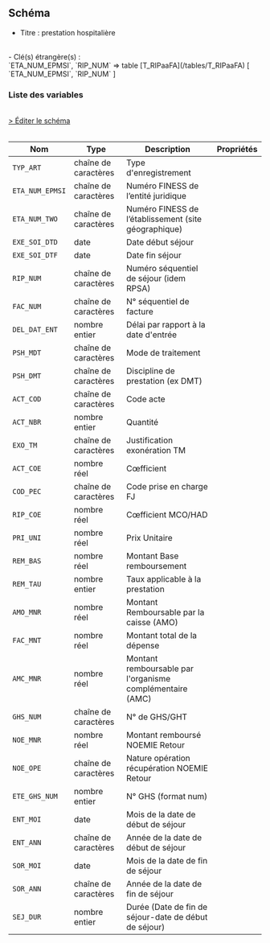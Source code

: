 ## Schéma

- Titre : prestation hospitalière
<br />
- Clé(s) étrangère(s) : <br />
`ETA_NUM_EPMSI`, `RIP_NUM` => table [T_RIPaaFA](/tables/T_RIPaaFA) [ `ETA_NUM_EPMSI`, `RIP_NUM` ]<br />

### Liste des variables
<br />
<div>
    <a href="https://gitlab.com/healthdatahub/schema-snds/edit/master/schemas/PMSI%20RIP/T_RIPaaFB.json"  
    arget="_blank" rel="noopener noreferrer">> Éditer le schéma</a>
    <OutboundLink />
</div>
<br />

Nom|Type|Description|Propriétés
-|-|-|-
`TYP_ART`|chaîne de caractères|Type d&#x27;enregistrement||
`ETA_NUM_EPMSI`|chaîne de caractères|Numéro FINESS de l’entité juridique||
`ETA_NUM_TWO`|chaîne de caractères|Numéro FINESS de l’établissement (site géographique)||
`EXE_SOI_DTD`|date|Date début séjour||
`EXE_SOI_DTF`|date|Date fin séjour||
`RIP_NUM`|chaîne de caractères|Numéro séquentiel de séjour (idem RPSA)||
`FAC_NUM`|chaîne de caractères|N° séquentiel de facture||
`DEL_DAT_ENT`|nombre entier|Délai par rapport à la date d&#x27;entrée||
`PSH_MDT`|chaîne de caractères|Mode de traitement||
`PSH_DMT`|chaîne de caractères|Discipline de prestation (ex DMT)||
`ACT_COD`|chaîne de caractères|Code acte||
`ACT_NBR`|nombre entier|Quantité||
`EXO_TM`|chaîne de caractères|Justification exonération TM||
`ACT_COE`|nombre réel|Cœfficient||
`COD_PEC`|chaîne de caractères|Code prise en charge FJ||
`RIP_COE`|nombre réel|Cœfficient MCO/HAD||
`PRI_UNI`|nombre réel|Prix Unitaire||
`REM_BAS`|nombre réel|Montant Base remboursement||
`REM_TAU`|nombre entier|Taux applicable à la prestation||
`AMO_MNR`|nombre réel|Montant Remboursable par la caisse (AMO)||
`FAC_MNT`|nombre réel|Montant total de la dépense||
`AMC_MNR`|nombre réel|Montant remboursable par l&#x27;organisme complémentaire (AMC)||
`GHS_NUM`|chaîne de caractères|N° de GHS/GHT||
`NOE_MNR`|nombre réel|Montant remboursé NOEMIE Retour||
`NOE_OPE`|chaîne de caractères|Nature opération récupération NOEMIE Retour||
`ETE_GHS_NUM`|nombre entier|N° GHS (format num)||
`ENT_MOI`|date|Mois de la date de début de séjour||
`ENT_ANN`|chaîne de caractères|Année de la date de début de séjour||
`SOR_MOI`|date|Mois de la date de fin de séjour||
`SOR_ANN`|chaîne de caractères|Année de la date de fin de séjour||
`SEJ_DUR`|nombre entier|Durée (Date de fin de séjour-date de début de séjour)||

